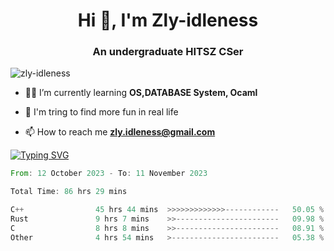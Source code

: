 <h1 align="center">Hi 👋, I'm Zly-idleness</h1>

<h3 align="center">An undergraduate HITSZ CSer</h3>

<p align="left"> <img src="https://komarev.com/ghpvc/?username=zly-idleness&label=Profile%20views&color=0e75b6&style=flat" alt="zly-idleness" /> </p>


- 👨‍💻 I’m currently learning **OS,DATABASE System, Ocaml**

- 🌱 I'm tring to find more fun in real life

- 📫 How to reach me **zly.idleness@gmail.com**



[![Typing SVG](https://readme-typing-svg.herokuapp.com?font=Fira+Code&pause=1000&width=435&lines=I+Maybe+Slow)](https://git.io/typing-svg)


<!--START_SECTION:waka-->

```rust
From: 12 October 2023 - To: 11 November 2023

Total Time: 86 hrs 29 mins

C++                45 hrs 44 mins  >>>>>>>>>>>>>------------   50.05 %
Rust               9 hrs 7 mins    >>-----------------------   09.98 %
C                  8 hrs 8 mins    >>-----------------------   08.91 %
Other              4 hrs 54 mins   >------------------------   05.38 %
```

<!--END_SECTION:waka-->


